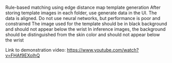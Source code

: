 Rule-based matching using edge distance map template generation
After storing template images in each folder, use generate data in the UI. The data is aligned.
Do not use neural networks, but performance is poor and constrained
The image used for the template should be in black background and should not appear below the wrist
In inference images, the background should be distinguished from the skin color and should not appear below the wrist

Link to demonstration video: https://www.youtube.com/watch?v=FHAf9EXolhQ